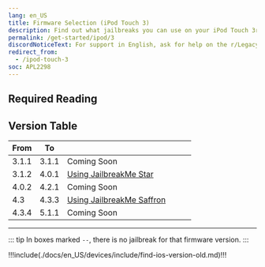 ```yaml
---
lang: en_US
title: Firmware Selection (iPod Touch 3)
description: Find out what jailbreaks you can use on your iPod Touch 3rd Generation
permalink: /get-started/ipod/3
discordNoticeText: For support in English, ask for help on the r/LegacyJailbreak [Discord Server](http://discord.legacyjailbreak.com/).
redirect_from:
  - /ipod-touch-3
soc: APL2298
---
```


## Required Reading

<readingTable minVer="3.1.2" maxVer="4.0.1"/>

## Version Table

<table class="version_table">
  <colgroup>
    <col span="1" style="width: 15%;">
    <col span="1" style="width: 15%;">
    <col span="1" style="width: 70%;">
  </colgroup>
  <thead>
    <tr>
      <th>From</th>
      <th>To</th>
      <th></th>
    </tr>
  </thead>
  <tbody>
    <tr>
      <td>3.1.1</td>
      <td>3.1.1</td>
      <td>Coming Soon</td>
    </tr>
    <tr>
      <td>3.1.2</td>
      <td>4.0.1</td>
      <td><a href="/using-jailbreakme-star/">Using JailbreakMe Star</a></td>
    </tr>
    <tr>
      <td>4.0.2</td>
      <td>4.2.1</td>
      <td>Coming Soon</td>
    </tr>
    <tr>
      <td>4.3</td>
      <td>4.3.3</td>
      <td><a href="/using-jailbreakme-saffron/">Using JailbreakMe Saffron</a></td>
    </tr>
    <tr>
      <td>4.3.4</td>
      <td>5.1.1</td>
      <td>Coming Soon</td>
    </tr>
  </tbody>
</table>

---

::: tip
In boxes marked `--`, there is no jailbreak for that firmware version.
:::

!!!include(./docs/en_US/devices/include/find-ios-version-old.md)!!!